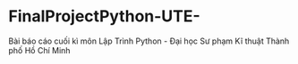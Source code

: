 # FinalProjectPython-UTE-
Bài báo cáo cuối kì môn Lập Trình Python - Đại học Sư phạm Kĩ thuật Thành phố Hồ Chí Minh
